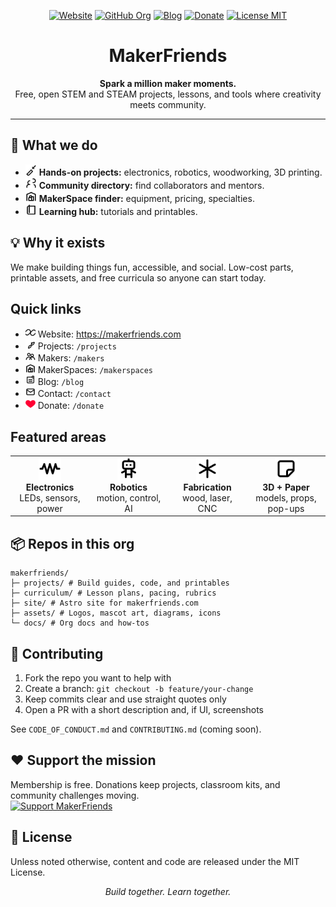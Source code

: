 <!-- Social preview: put a 1280x640 image at assets/brand/makerfriends-social-preview.png -->
<!-- <p align="center">
  <img src="assets/brand/makerfriends-banner.png" alt="MakerFriends banner" width="100%" />
</p> -->

<p align="center">
  <a href="https://makerfriends.com"><img alt="Website" src="https://img.shields.io/badge/website-makerfriends.com-blue"></a>
  <a href="https://github.com/MakerFriends"><img alt="GitHub Org" src="https://img.shields.io/badge/github-@MakerFriends-black"></a>
  <a href="https://makerfriends.com/blog/"><img alt="Blog" src="https://img.shields.io/badge/blog-updates-green"></a>
  <a href="https://makerfriends.com/donate/"><img alt="Donate" src="https://img.shields.io/badge/donate-support-orange"></a>
  <a href="https://opensource.org/licenses/MIT"><img alt="License MIT" src="https://img.shields.io/badge/license-MIT-lightgrey"></a>
</p>

<h1 align="center">MakerFriends</h1>
<p align="center"><b>Spark a million maker moments.</b><br>Free, open STEM and STEAM projects, lessons, and tools where creativity meets community.</p>

---

## 🔧 What we do
- <img src="assets/icons/tool.svg" width="18" alt="Projects icon"> **Hands-on projects:** electronics, robotics, woodworking, 3D printing.
- <img src="assets/icons/users.svg" width="18" alt="People icon"> **Community directory:** find collaborators and mentors.
- <img src="assets/icons/space.svg" width="18" alt="MakerSpaces icon"> **MakerSpace finder:** equipment, pricing, specialties.
- <img src="assets/icons/book.svg" width="18" alt="Learning icon"> **Learning hub:** tutorials and printables.

## 💡 Why it exists
We make building things fun, accessible, and social. Low-cost parts, printable assets, and free curricula so anyone can start today.

## Quick links
- <img src="assets/icons/link.svg" width="16"> Website: https://makerfriends.com  
- <img src="assets/icons/rocket.svg" width="16"> Projects: `/projects`  
- <img src="assets/icons/people.svg" width="16"> Makers: `/makers`  
- <img src="assets/icons/space.svg" width="16"> MakerSpaces: `/makerspaces`  
- <img src="assets/icons/blog.svg" width="16"> Blog: `/blog`  
- <img src="assets/icons/mail.svg" width="16"> Contact: `/contact`  
- <img src="assets/icons/heart.svg" width="16"> Donate: `/donate`

## Featured areas
<div align="center">
  <table>
    <tr>
      <td align="center" width="25%"><img src="assets/icons/electronics.svg" width="36"><br><b>Electronics</b><br>LEDs, sensors, power</td>
      <td align="center" width="25%"><img src="assets/icons/robot.svg" width="36"><br><b>Robotics</b><br>motion, control, AI</td>
      <td align="center" width="25%"><img src="assets/icons/wood.svg" width="36"><br><b>Fabrication</b><br>wood, laser, CNC</td>
      <td align="center" width="25%"><img src="assets/icons/paper.svg" width="36"><br><b>3D + Paper</b><br>models, props, pop-ups</td>
    </tr>
  </table>
</div>

## 📦 Repos in this org
```
makerfriends/
├─ projects/ # Build guides, code, and printables
├─ curriculum/ # Lesson plans, pacing, rubrics
├─ site/ # Astro site for makerfriends.com
├─ assets/ # Logos, mascot art, diagrams, icons
└─ docs/ # Org docs and how-tos
```

## 🤝 Contributing
1) Fork the repo you want to help with  
2) Create a branch: `git checkout -b feature/your-change`  
3) Keep commits clear and use straight quotes only  
4) Open a PR with a short description and, if UI, screenshots

See `CODE_OF_CONDUCT.md` and `CONTRIBUTING.md` (coming soon).

## ❤️ Support the mission
Membership is free. Donations keep projects, classroom kits, and community challenges moving.  
<a href="https://makerfriends.com/donate/"><img src="https://img.shields.io/badge/Support-MakerFriends-orange" alt="Support MakerFriends"></a>

## 📄 License
Unless noted otherwise, content and code are released under the MIT License.

<p align="center">
  <!-- <img src="assets/icons/dog-bot.svg" alt="Robot dog mascot" width="56"><br> -->
  <i>Build together. Learn together.</i>
</p>


